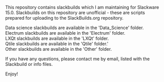 This repository contains slackbuilds which I am maintaining for Slackware 15.0. Slackbuilds on this repository are unofficial - these are scripts prepared for uploading to the SlackBuilds.org repository.

Data science slackbuilds are available in the 'Data_Science' folder.  
Electrum slackbuilds are available in the 'Electrum' folder.  
LXQt slackbuilds are available in the 'LXQt' folder.  
Qtile slackbuilds are available in the 'Qtile' folder.'  
Other slackbuilds are available in the 'Other' folder.  

If you have any questions, please contact me by email, listed with the Slackbuild or info files.

Enjoy!
